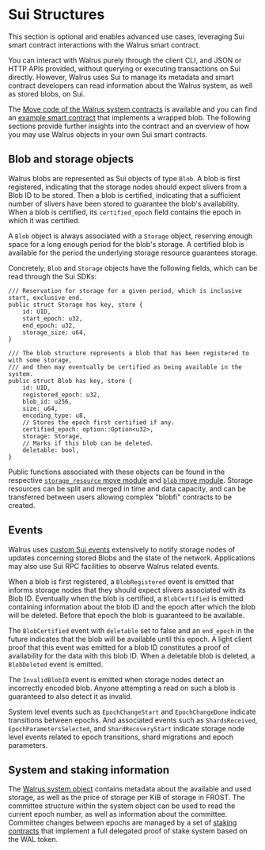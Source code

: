 # Sui Structures

This section is optional and enables advanced use cases, leveraging Sui smart contract interactions
with the Walrus smart contract.

You can interact with Walrus purely through the client CLI, and JSON or HTTP APIs provided, without
querying or executing transactions on Sui directly. However, Walrus uses Sui to manage its metadata
and smart contract developers can read information about the Walrus system, as well as stored blobs,
on Sui.

The
[Move code of the Walrus system contracts](https://github.com/MystenLabs/walrus/tree/main/contracts)
is available and you can find an
[example smart contract](https://github.com/MystenLabs/walrus/tree/main/docs/examples) that
implements a wrapped blob. The following sections provide further insights into the contract and an
overview of how you may use Walrus objects in your own Sui smart contracts.

## Blob and storage objects

Walrus blobs are represented as Sui objects of type `Blob`. A blob is first registered, indicating
that the storage nodes should expect slivers from a Blob ID to be stored. Then a blob is certified,
indicating that a sufficient number of slivers have been stored to guarantee the blob's
availability. When a blob is certified, its `certified_epoch` field contains the epoch in which it
was certified.

A `Blob` object is always associated with a `Storage` object, reserving enough space for
a long enough period for the blob's storage. A certified blob is available for the period the
underlying storage resource guarantees storage.

Concretely, `Blob` and `Storage` objects have the following fields, which can be read through the
Sui SDKs:

```move
/// Reservation for storage for a given period, which is inclusive start, exclusive end.
public struct Storage has key, store {
    id: UID,
    start_epoch: u32,
    end_epoch: u32,
    storage_size: u64,
}

/// The blob structure represents a blob that has been registered to with some storage,
/// and then may eventually be certified as being available in the system.
public struct Blob has key, store {
    id: UID,
    registered_epoch: u32,
    blob_id: u256,
    size: u64,
    encoding_type: u8,
    // Stores the epoch first certified if any.
    certified_epoch: option::Option<u32>,
    storage: Storage,
    // Marks if this blob can be deleted.
    deletable: bool,
}
```

Public functions associated with these objects can be found in the respective
[`storage_resource` move module](https://github.com/MystenLabs/walrus/tree/main/contracts/walrus/sources/system/storage_resource.move)
and [`blob` move module](https://github.com/MystenLabs/walrus/tree/main/contracts/walrus/sources/system/blob.move). Storage resources can be split and merged in time and data capacity, and can be
transferred between users allowing complex "blobfi" contracts to be created.

## Events

Walrus uses [custom Sui events](https://github.com/MystenLabs/walrus/blob/main/contracts/walrus/sources/system/events.move) extensively to notify storage nodes of updates concerning stored Blobs and
the state of the network. Applications may also use Sui RPC facilities to observe Walrus related
events.

When a blob is first registered, a `BlobRegistered` event is emitted that informs storage nodes
that they should expect slivers associated with its Blob ID. Eventually when the blob is
certified, a `BlobCertified` is emitted containing information about the blob ID and the epoch
after which the blob will be deleted. Before that epoch the blob is guaranteed to be available.

The `BlobCertified` event with `deletable` set to false and an `end_epoch` in the future indicates
that the blob will be available until this epoch. A light client proof that this event was emitted
for a blob ID constitutes a proof of availability for the data with this blob ID. When a deletable
blob is deleted, a `BlobDeleted` event is emitted.

The `InvalidBlobID` event is emitted when storage nodes detect an incorrectly encoded blob.
Anyone attempting a read on such a blob is guaranteed to also detect it as invalid.

System level events such as `EpochChangeStart` and `EpochChangeDone` indicate transitions
between epochs. And associated events such as `ShardsReceived`, `EpochParametersSelected`,
and `ShardRecoveryStart` indicate storage node level events related to epoch transitions,
shard migrations and epoch parameters.

## System and staking information

The [Walrus system object](https://github.com/MystenLabs/walrus/blob/main/contracts/walrus/sources/system/system_state_inner.move) contains metadata about the available and used storage, as well as the
price of storage per KiB of storage in FROST. The committee
structure within the system object can be used to read the current epoch number, as well as
information about the committee. Committee changes between epochs are managed by a set of
[staking contracts](https://github.com/MystenLabs/walrus/tree/main/contracts/walrus/sources/staking)
that implement a full delegated proof of stake system based on the WAL token.



<!-- TODO (#146): say more about staking contracts. -->
